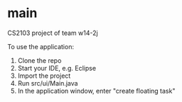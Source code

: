 # main
CS2103 project of team w14-2j

To use the application:

1. Clone the repo
2. Start your IDE, e.g. Eclipse
3. Import the project
4. Run src/ui/Main.java
5. In the application window, enter "create floating task"
